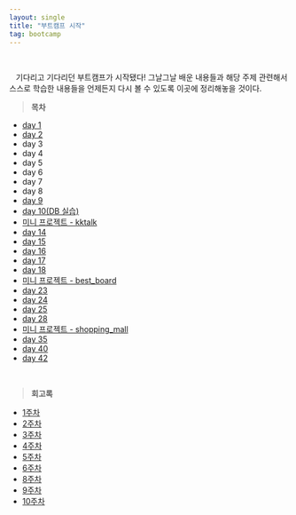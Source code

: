```yaml
---
layout: single
title: "부트캠프 시작"
tag: bootcamp
---
```


<br>

&nbsp;&nbsp; 기다리고 기다리던 부트캠프가 시작됐다! 그날그날 배운 내용들과 해당 주제 관련해서 스스로 학습한 내용들을 언제든지 다시 볼 수 있도록 이곳에 정리해놓을 것이다.

> **목차**

- [day 1](/bootcamp-day1)
- [day 2](/bootcamp-day2)
- day 3
- day 4
- day 5
- day 6
- day 7
- day 8
- [day 9](/bootcamp-day9)
- [day 10(DB 실습)](/bootcamp-day10)
- [미니 프로젝트 - kktalk](/bootcamp-miniproject-kktalk)
- [day 14](/bootcamp-day14)
- [day 15](/bootcamp-day15)
- [day 16](/bootcamp-day16)
- [day 17](/bootcamp-day17)
- [day 18](/bootcamp-day18)
- [미니 프로젝트 - best_board](/bootcamp-miniproject2-best_board)
- [day 23](/bootcamp-day23)
- [day 24](/bootcamp-day24)
- [day 25](/bootcamp-day25)
- [day 28](/bootcamp-day28)
- [미니 프로젝트 - shopping_mall](/bootcamp-miniproject3-shopping_mall)
- [day 35](/bootcamp-day35)
- [day 40](/bootcamp-day40)
- [day 42](/bootcamp-day42)
 
<br>

> **회고록**

- [1주차](/bootcamp-week1-review)
- [2주차](/bootcamp-week2-review)
- [3주차](/bootcamp-week3-review)
- [4주차](/bootcamp-week4-review)
- [5주차](/bootcamp-week5-review)
- [6주차](/bootcamp-week6-review)
- [8주차](/bootcamp-week8-review)
- [9주차](/bootcamp-week9-review)
- [10주차](/bootcamp-week10-review)